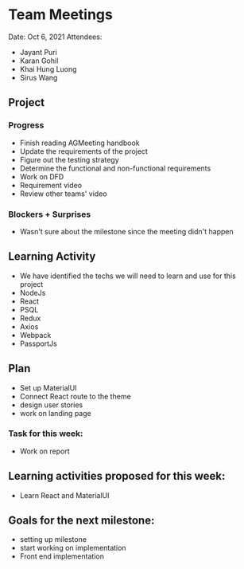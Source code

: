 # Team Meetings

Date:	Oct 6, 2021
Attendees:
-	Jayant Puri
-	Karan Gohil
-	Khai Hung Luong
-	Sirus Wang

##	Project

### Progress

-	Finish reading AGMeeting handbook
- Update the requirements of the project
- Figure out the testing strategy
- Determine the functional and non-functional requirements
- Work on DFD
- Requirement video
- Review other teams' video

### Blockers + Surprises

- Wasn't sure about the milestone since the meeting didn't happen


## Learning Activity

- We have identified the techs we will need to learn and use for this project
- NodeJs
- React
- PSQL
- Redux
- Axios
- Webpack
- PassportJs
	
## Plan
- Set up MaterialUI
- Connect React route to the theme
- design user stories
- work on landing page

### Task for this week:

- Work on report

## Learning activities proposed for this week:
- Learn React and MaterialUI

## Goals for the next milestone:
- setting up milestone
- start working on implementation
- Front end implementation

